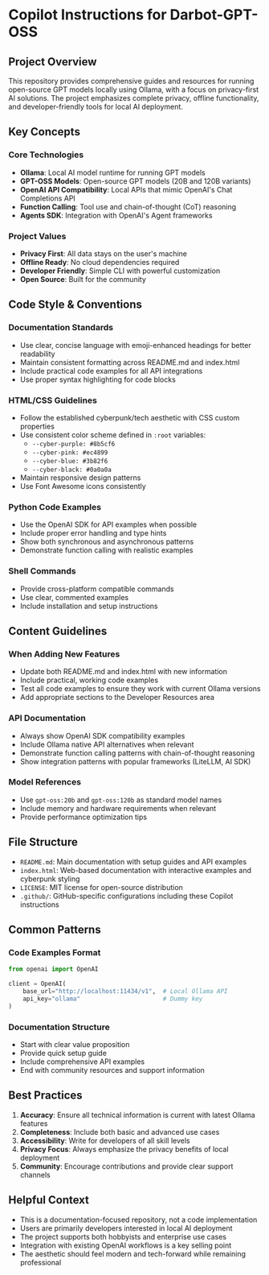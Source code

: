 # Copilot Instructions for Darbot-GPT-OSS

## Project Overview

This repository provides comprehensive guides and resources for running open-source GPT models locally using Ollama, with a focus on privacy-first AI solutions. The project emphasizes complete privacy, offline functionality, and developer-friendly tools for local AI deployment.

## Key Concepts

### Core Technologies
- **Ollama**: Local AI model runtime for running GPT models
- **GPT-OSS Models**: Open-source GPT models (20B and 120B variants)
- **OpenAI API Compatibility**: Local APIs that mimic OpenAI's Chat Completions API
- **Function Calling**: Tool use and chain-of-thought (CoT) reasoning
- **Agents SDK**: Integration with OpenAI's Agent frameworks

### Project Values
- **Privacy First**: All data stays on the user's machine
- **Offline Ready**: No cloud dependencies required
- **Developer Friendly**: Simple CLI with powerful customization
- **Open Source**: Built for the community

## Code Style & Conventions

### Documentation Standards
- Use clear, concise language with emoji-enhanced headings for better readability
- Maintain consistent formatting across README.md and index.html
- Include practical code examples for all API integrations
- Use proper syntax highlighting for code blocks

### HTML/CSS Guidelines
- Follow the established cyberpunk/tech aesthetic with CSS custom properties
- Use consistent color scheme defined in `:root` variables:
  - `--cyber-purple: #8b5cf6`
  - `--cyber-pink: #ec4899` 
  - `--cyber-blue: #3b82f6`
  - `--cyber-black: #0a0a0a`
- Maintain responsive design patterns
- Use Font Awesome icons consistently

### Python Code Examples
- Use the OpenAI SDK for API examples when possible
- Include proper error handling and type hints
- Show both synchronous and asynchronous patterns
- Demonstrate function calling with realistic examples

### Shell Commands
- Provide cross-platform compatible commands
- Use clear, commented examples
- Include installation and setup instructions

## Content Guidelines

### When Adding New Features
- Update both README.md and index.html with new information
- Include practical, working code examples
- Test all code examples to ensure they work with current Ollama versions
- Add appropriate sections to the Developer Resources area

### API Documentation
- Always show OpenAI SDK compatibility examples
- Include Ollama native API alternatives when relevant
- Demonstrate function calling patterns with chain-of-thought reasoning
- Show integration patterns with popular frameworks (LiteLLM, AI SDK)

### Model References
- Use `gpt-oss:20b` and `gpt-oss:120b` as standard model names
- Include memory and hardware requirements when relevant
- Provide performance optimization tips

## File Structure

- `README.md`: Main documentation with setup guides and API examples
- `index.html`: Web-based documentation with interactive examples and cyberpunk styling
- `LICENSE`: MIT license for open-source distribution
- `.github/`: GitHub-specific configurations including these Copilot instructions

## Common Patterns

### Code Examples Format
```python
from openai import OpenAI

client = OpenAI(
    base_url="http://localhost:11434/v1",  # Local Ollama API
    api_key="ollama"                       # Dummy key
)
```

### Documentation Structure
- Start with clear value proposition
- Provide quick setup guide
- Include comprehensive API examples
- End with community resources and support information

## Best Practices

1. **Accuracy**: Ensure all technical information is current with latest Ollama features
2. **Completeness**: Include both basic and advanced use cases
3. **Accessibility**: Write for developers of all skill levels
4. **Privacy Focus**: Always emphasize the privacy benefits of local deployment
5. **Community**: Encourage contributions and provide clear support channels

## Helpful Context

- This is a documentation-focused repository, not a code implementation
- Users are primarily developers interested in local AI deployment
- The project supports both hobbyists and enterprise use cases
- Integration with existing OpenAI workflows is a key selling point
- The aesthetic should feel modern and tech-forward while remaining professional